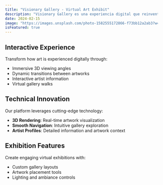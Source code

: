```yaml
---
title: "Visionary Gallery - Virtual Art Exhibit"
description: "Visionary Gallery es una experiencia digital que reinventa las galerías de arte tradicionales, presentando obras de manera interactiva con efectos 3D y transiciones dinámicas para una visualización innovadora."
date: 2024-02-15
image: "https://images.unsplash.com/photo-1582555172866-f73bb12a2ab3?w=800&auto=format&fit=crop&q=60"
isFeatured: true
---
```


## Interactive Experience

Transform how art is experienced digitally through:

- Immersive 3D viewing angles
- Dynamic transitions between artworks
- Interactive artist information
- Virtual gallery walks

## Technical Innovation

Our platform leverages cutting-edge technology:

- **3D Rendering**: Real-time artwork visualization
- **Smooth Navigation**: Intuitive gallery exploration
- **Artist Profiles**: Detailed information and artwork context

## Exhibition Features

Create engaging virtual exhibitions with:
- Custom gallery layouts
- Artwork placement tools
- Lighting and ambiance controls
